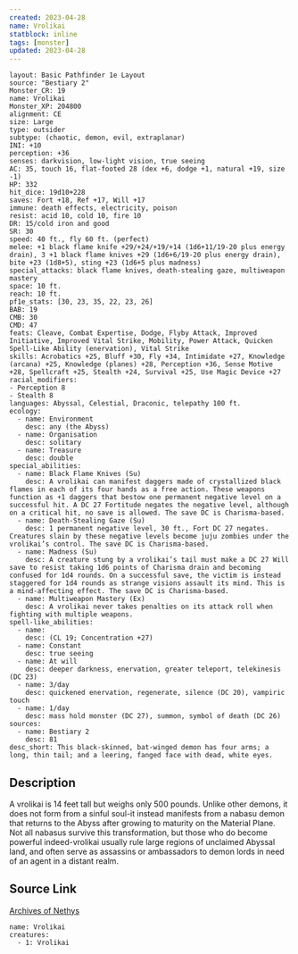 ```yaml
---
created: 2023-04-28
name: Vrolikai
statblock: inline
tags: [monster]
updated: 2023-04-28
---
```

```statblock
layout: Basic Pathfinder 1e Layout
source: "Bestiary 2"
Monster_CR: 19
name: Vrolikai
Monster_XP: 204800
alignment: CE
size: Large
type: outsider
subtype: (chaotic, demon, evil, extraplanar)
INI: +10
perception: +36
senses: darkvision, low-light vision, true seeing
AC: 35, touch 16, flat-footed 28 (dex +6, dodge +1, natural +19, size -1)
HP: 332
hit_dice: 19d10+228
saves: Fort +18, Ref +17, Will +17
immune: death effects, electricity, poison
resist: acid 10, cold 10, fire 10
DR: 15/cold iron and good
SR: 30
speed: 40 ft., fly 60 ft. (perfect)
melee: +1 black flame knife +29/+24/+19/+14 (1d6+11/19-20 plus energy drain), 3 +1 black flame knives +29 (1d6+6/19-20 plus energy drain), bite +23 (1d8+5), sting +23 (1d6+5 plus madness)
special_attacks: black flame knives, death-stealing gaze, multiweapon mastery
space: 10 ft.
reach: 10 ft.
pf1e_stats: [30, 23, 35, 22, 23, 26]
BAB: 19
CMB: 30
CMD: 47
feats: Cleave, Combat Expertise, Dodge, Flyby Attack, Improved Initiative, Improved Vital Strike, Mobility, Power Attack, Quicken Spell-Like Ability (enervation), Vital Strike
skills: Acrobatics +25, Bluff +30, Fly +34, Intimidate +27, Knowledge (arcana) +25, Knowledge (planes) +28, Perception +36, Sense Motive +28, Spellcraft +25, Stealth +24, Survival +25, Use Magic Device +27
racial_modifiers:
- Perception 8
- Stealth 8
languages: Abyssal, Celestial, Draconic, telepathy 100 ft.
ecology:
  - name: Environment
    desc: any (the Abyss)
  - name: Organisation
    desc: solitary
  - name: Treasure
    desc: double
special_abilities:
  - name: Black Flame Knives (Su)
    desc: A vrolikai can manifest daggers made of crystallized black flames in each of its four hands as a free action. These weapons function as +1 daggers that bestow one permanent negative level on a successful hit. A DC 27 Fortitude negates the negative level, although on a critical hit, no save is allowed. The save DC is Charisma-based.
  - name: Death-Stealing Gaze (Su)
    desc: 1 permanent negative level, 30 ft., Fort DC 27 negates. Creatures slain by these negative levels become juju zombies under the vrolikai’s control. The save DC is Charisma-based.
  - name: Madness (Su)
    desc: A creature stung by a vrolikai’s tail must make a DC 27 Will save to resist taking 1d6 points of Charisma drain and becoming confused for 1d4 rounds. On a successful save, the victim is instead staggered for 1d4 rounds as strange visions assault its mind. This is a mind-affecting effect. The save DC is Charisma-based.
  - name: Multiweapon Mastery (Ex)
    desc: A vrolikai never takes penalties on its attack roll when fighting with multiple weapons.
spell-like_abilities:
  - name:
    desc: (CL 19; Concentration +27)
  - name: Constant
    desc: true seeing
  - name: At will
    desc: deeper darkness, enervation, greater teleport, telekinesis (DC 23)
  - name: 3/day
    desc: quickened enervation, regenerate, silence (DC 20), vampiric touch
  - name: 1/day
    desc: mass hold monster (DC 27), summon, symbol of death (DC 26)
sources:
  - name: Bestiary 2
    desc: 81
desc_short: This black-skinned, bat-winged demon has four arms; a long, thin tail; and a leering, fanged face with dead, white eyes. 
```
## Description
A vrolikai is 14 feet tall but weighs only 500 pounds. Unlike other demons, it does not form from a sinful soul-it instead manifests from a nabasu demon that returns to the Abyss after growing to maturity on the Material Plane. Not all nabasus survive this transformation, but those who do become powerful indeed-vrolikai usually rule large regions of unclaimed Abyssal land, and often serve as assassins or ambassadors to demon lords in need of an agent in a distant realm.
## Source Link
[Archives of Nethys](https://aonprd.com/MonsterDisplay.aspx?ItemName=Vrolikai)
```encounter-table
name: Vrolikai
creatures:
  - 1: Vrolikai
```
